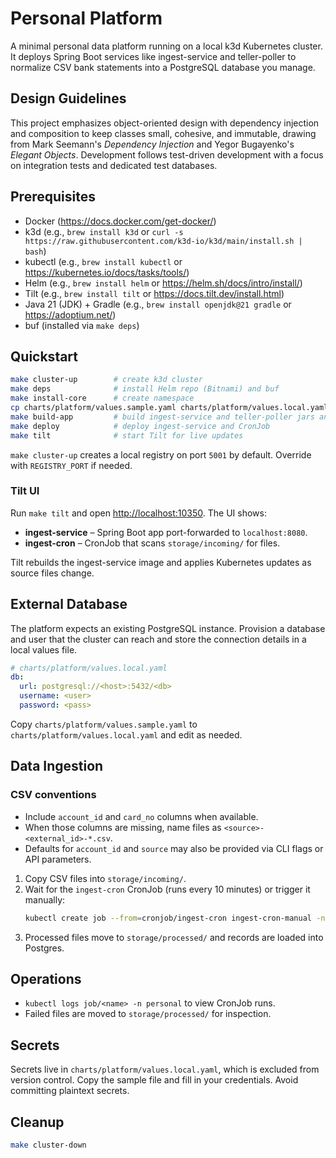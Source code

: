 # Personal Platform

A minimal personal data platform running on a local k3d Kubernetes cluster. It deploys Spring Boot services like ingest-service and teller-poller to normalize CSV bank statements into a PostgreSQL database you manage.

## Design Guidelines

This project emphasizes object-oriented design with dependency injection and composition to keep classes small, cohesive, and immutable, drawing from Mark Seemann's *Dependency Injection* and Yegor Bugayenko's *Elegant Objects*. Development follows test-driven development with a focus on integration tests and dedicated test databases.

## Prerequisites
- Docker (https://docs.docker.com/get-docker/)
- k3d (e.g., `brew install k3d` or `curl -s https://raw.githubusercontent.com/k3d-io/k3d/main/install.sh | bash`)
- kubectl (e.g., `brew install kubectl` or https://kubernetes.io/docs/tasks/tools/)
- Helm (e.g., `brew install helm` or https://helm.sh/docs/intro/install/)
- Tilt (e.g., `brew install tilt` or https://docs.tilt.dev/install.html)
- Java 21 (JDK) + Gradle (e.g., `brew install openjdk@21 gradle` or https://adoptium.net/)
- buf (installed via `make deps`)

## Quickstart
```bash
make cluster-up        # create k3d cluster
make deps              # install Helm repo (Bitnami) and buf
make install-core      # create namespace
cp charts/platform/values.sample.yaml charts/platform/values.local.yaml  # set db.url, db.username, db.password
make build-app         # build ingest-service and teller-poller jars and containers
make deploy            # deploy ingest-service and CronJob
make tilt              # start Tilt for live updates
```

`make cluster-up` creates a local registry on port `5001` by default. Override with `REGISTRY_PORT` if needed.

### Tilt UI

Run `make tilt` and open [http://localhost:10350](http://localhost:10350). The UI shows:
- **ingest-service** – Spring Boot app port-forwarded to `localhost:8080`.
- **ingest-cron** – CronJob that scans `storage/incoming/` for files.

Tilt rebuilds the ingest-service image and applies Kubernetes updates as source files change.

## External Database

The platform expects an existing PostgreSQL instance. Provision a database and user that the cluster can reach and store the connection details in a local values file.

```yaml
# charts/platform/values.local.yaml
db:
  url: postgresql://<host>:5432/<db>
  username: <user>
  password: <pass>
```

Copy `charts/platform/values.sample.yaml` to `charts/platform/values.local.yaml` and edit as needed.

## Data Ingestion

### CSV conventions

- Include `account_id` and `card_no` columns when available.
- When those columns are missing, name files as `<source>-<external_id>-*.csv`.
- Defaults for `account_id` and `source` may also be provided via CLI flags or API parameters.

1. Copy CSV files into `storage/incoming/`.
2. Wait for the `ingest-cron` CronJob (runs every 10 minutes) or trigger it manually:
   ```bash
   kubectl create job --from=cronjob/ingest-cron ingest-cron-manual -n personal
   ```
3. Processed files move to `storage/processed/` and records are loaded into Postgres.


## Operations
- `kubectl logs job/<name> -n personal` to view CronJob runs.
- Failed files are moved to `storage/processed/` for inspection.

## Secrets
Secrets live in `charts/platform/values.local.yaml`, which is excluded from version control. Copy the sample file and fill in your credentials. Avoid committing plaintext secrets.

## Cleanup
```bash
make cluster-down
```
